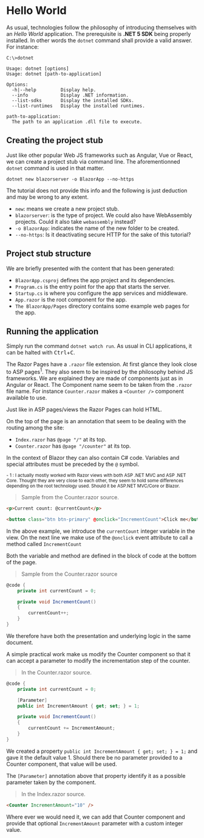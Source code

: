  Hello World
============

As usual, technologies follow the philosophy of introducing themselves with an *Hello World* application.
The prerequisite is __.NET 5 SDK__ being properly installed. In other words the `dotnet` command shall provide a valid answer.
For instance:
```
C:\>dotnet

Usage: dotnet [options]
Usage: dotnet [path-to-application]

Options:
  -h|--help         Display help.
  --info            Display .NET information.
  --list-sdks       Display the installed SDKs.
  --list-runtimes   Display the installed runtimes.

path-to-application:
  The path to an application .dll file to execute.
```

## Creating the project stub

Just like other popular Web JS frameworks such as Angular, Vue or React, we can create a project stub via command line. 
The aforementionned `dotnet` command is used in that matter.

`dotnet new blazorserver -o BlazorApp --no-https`

The tutorial does not provide this info and the following is just deduction and may be wrong to any extent.
- `new`: means we create a new project stub.
- `blazorserver`: is the type of project. We could also have WebAssembly projects. Could it also take `webassembly` instead?
- `-o BlazorApp`: indicates the name of the new folder to be created.
- `--no-https`: Is it deactivating secure HTTP for the sake of this tutorial?

## Project stub structure
We are briefly presented with the content that has been generated:
- `BlazorApp.csproj` defines the app project and its dependencies.
- `Program.cs` is the entry point for the app that starts the server.
- `Startup.cs` is where you configure the app services and middleware.
- `App.razor` is the root component for the app.
- `The BlazorApp/Pages` directory contains some example web pages for the app.

## Running the application
Simply run the command `dotnet watch run`. 
As usual in CLI applications, it can be halted with <kbd>Ctrl</kbd>+<kbd>C</kbd>.

The Razor Pages have a `.razor` file extension. At first glance they look close to ASP pages<sup>1</sup>. They also seem to be inspired by
the philosophy behind JS frameworks. We are explained they are made of components just as in Angular or React. The Component name
seem to be taken from the `.razor` file name. 
For instance `Counter.razor` makes a `<Counter />` component available to use.

Just like in ASP pages/views the Razor Pages can hold HTML.

On the top of the page is an annotation that seem to be dealing with the routing among the site:
- `Index.razor` has `@page "/"` at its top.
- `Counter.razor` has `@page "/counter"` at its top.


In the context of Blazor they can also contain C# code.
Variables and special attributes must be preceded by the `@` symbol.

<small>
- 1 : I actually mostly worked with Razor views with both ASP .NET MVC and ASP .NET Core. 
Thought they are very close to each other, they seem to hold some differences depending on the root technology used.
Should it be ASP.NET MVC/Core or Blazor.
</small>

>

> Sample from the Counter.razor source.
```html
<p>Current count: @currentCount</p>

<button class="btn btn-primary" @onclick="IncrementCount">Click me</button>
```

In the above example, we introduce the `currentCount` integer variable in the view.
On the next line we make use of the `@onclick` event attribute to call a method called `IncrementCount`

Both the variable and method are defined in the block of code at the bottom of the page.

> Sample from the Counter.razor source
```csharp
@code {
    private int currentCount = 0;

    private void IncrementCount()
    {
        currentCount++;
    }
}
```

We therefore have both the presentation and underlying logic in the same document.

A simple practical work make us modify the Counter component so that it can accept a parameter to modify the incrementation step
of the counter.

> In the Counter.razor source.
```csharp
@code {
    private int currentCount = 0;

    [Parameter]
    public int IncrementAmount { get; set; } = 1;

    private void IncrementCount()
    {
        currentCount += IncrementAmount;
    }
}
```
We created a property `public int IncrementAmount { get; set; } = 1;` and gave it the default value 1.
Should there be no parameter provided to a Counter component, that value will be used.

The `[Parameter]` annotation above
that property identify it as a possible parameter taken by the component.

> In the Index.razor source.
```html
<Counter IncrementAmount="10" />
```

Where ever we would need it, we can add that Counter component and provide that optional `IncrementAmount` parameter with
a custom integer value.
